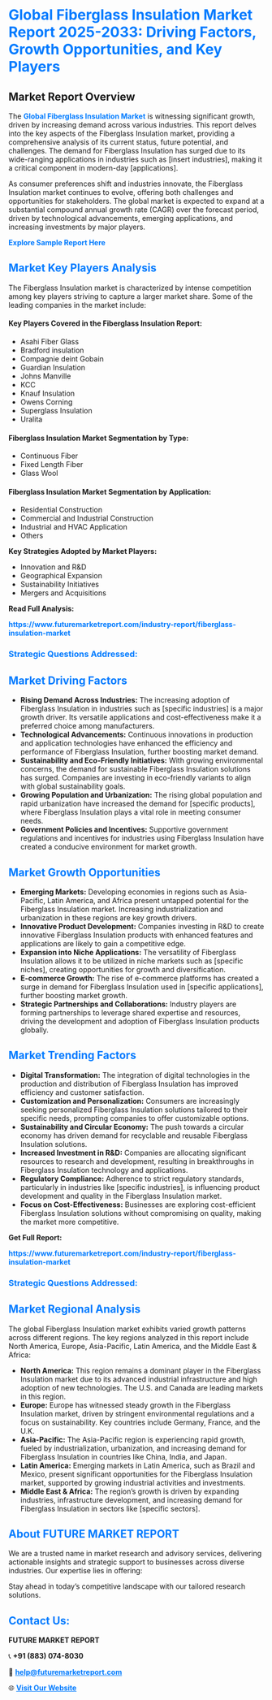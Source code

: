 <h1 style="color: #007BFF;">Global Fiberglass Insulation Market Report 2025-2033: Driving Factors, Growth Opportunities, and Key Players</h1>

<section id="overview">
<h2>Market Report Overview</h2>
<p>The <a href="https://www.futuremarketreport.com/industry-report/fiberglass-insulation-market" style="color: #007BFF; text-decoration: none;"><strong>Global Fiberglass Insulation Market</strong></a> is witnessing significant growth, driven by increasing demand across various industries. This report delves into the key aspects of the Fiberglass Insulation market, providing a comprehensive analysis of its current status, future potential, and challenges. The demand for Fiberglass Insulation has surged due to its wide-ranging applications in industries such as [insert industries], making it a critical component in modern-day [applications].</p>
<p>As consumer preferences shift and industries innovate, the Fiberglass Insulation market continues to evolve, offering both challenges and opportunities for stakeholders. The global market is expected to expand at a substantial compound annual growth rate (CAGR) over the forecast period, driven by technological advancements, emerging applications, and increasing investments by major players.</p>
</section>

<section id="overview">
<p><a href="https://www.futuremarketreport.com/request-sample/reportId=50644" style="color: #007BFF; text-decoration: none;"><strong>Explore Sample Report Here</strong></a></p>
</section>

<section id="key-players">
<h2 style="color: #007BFF;">Market Key Players Analysis</h2>
<p>The Fiberglass Insulation market is characterized by intense competition among key players striving to capture a larger market share. Some of the leading companies in the market include:</p>
<h4>Key Players Covered in the Fiberglass Insulation Report:</h4>
<ul><li>Asahi Fiber Glass</li><li>Bradford insulation</li><li>Compagnie deint Gobain</li><li>Guardian Insulation</li><li>Johns Manville</li><li>KCC</li><li>Knauf Insulation</li><li>Owens Corning</li><li>Superglass Insulation</li><li>Uralita</li></ul>
<h4>Fiberglass Insulation Market Segmentation by Type:</h4>
<ul><li>Continuous Fiber</li><li>Fixed Length Fiber</li><li>Glass Wool</li></ul>

<h4>Fiberglass Insulation Market Segmentation by Application:</h4>
<ul><li>Residential Construction</li><li>Commercial and Industrial Construction</li><li>Industrial and HVAC Application</li><li>Others</li></ul>
<p><strong>Key Strategies Adopted by Market Players:</strong></p>
<ul>
<li>Innovation and R&D</li>
<li>Geographical Expansion</li>
<li>Sustainability Initiatives</li>
<li>Mergers and Acquisitions</li>
</ul>
</section>

<section>
<p><strong>Read Full Analysis: </strong></p><a href="https://www.futuremarketreport.com/industry-report/fiberglass-insulation-market" style="color: #007BFF; text-decoration: none;"><strong>https://www.futuremarketreport.com/industry-report/fiberglass-insulation-market</strong></a>
<h3 style="color: #007BFF;">Strategic Questions Addressed:</h3>
</section>

<section id="driving-factors">
<h2 style="color: #007BFF;">Market Driving Factors</h2>
<ul>
<li><strong>Rising Demand Across Industries:</strong> The increasing adoption of Fiberglass Insulation in industries such as [specific industries] is a major growth driver. Its versatile applications and cost-effectiveness make it a preferred choice among manufacturers.</li>
<li><strong>Technological Advancements:</strong> Continuous innovations in production and application technologies have enhanced the efficiency and performance of Fiberglass Insulation, further boosting market demand.</li>
<li><strong>Sustainability and Eco-Friendly Initiatives:</strong> With growing environmental concerns, the demand for sustainable Fiberglass Insulation solutions has surged. Companies are investing in eco-friendly variants to align with global sustainability goals.</li>
<li><strong>Growing Population and Urbanization:</strong> The rising global population and rapid urbanization have increased the demand for [specific products], where Fiberglass Insulation plays a vital role in meeting consumer needs.</li>
<li><strong>Government Policies and Incentives:</strong> Supportive government regulations and incentives for industries using Fiberglass Insulation have created a conducive environment for market growth.</li>
</ul>
</section>

<section id="growth-opportunities">
<h2 style="color: #007BFF;">Market Growth Opportunities</h2>
<ul>
<li><strong>Emerging Markets:</strong> Developing economies in regions such as Asia-Pacific, Latin America, and Africa present untapped potential for the Fiberglass Insulation market. Increasing industrialization and urbanization in these regions are key growth drivers.</li>
<li><strong>Innovative Product Development:</strong> Companies investing in R&D to create innovative Fiberglass Insulation products with enhanced features and applications are likely to gain a competitive edge.</li>
<li><strong>Expansion into Niche Applications:</strong> The versatility of Fiberglass Insulation allows it to be utilized in niche markets such as [specific niches], creating opportunities for growth and diversification.</li>
<li><strong>E-commerce Growth:</strong> The rise of e-commerce platforms has created a surge in demand for Fiberglass Insulation used in [specific applications], further boosting market growth.</li>
<li><strong>Strategic Partnerships and Collaborations:</strong> Industry players are forming partnerships to leverage shared expertise and resources, driving the development and adoption of Fiberglass Insulation products globally.</li>
</ul>
</section>

<section id="trending-factors">
<h2 style="color: #007BFF;">Market Trending Factors</h2>
<ul>
<li><strong>Digital Transformation:</strong> The integration of digital technologies in the production and distribution of Fiberglass Insulation has improved efficiency and customer satisfaction.</li>
<li><strong>Customization and Personalization:</strong> Consumers are increasingly seeking personalized Fiberglass Insulation solutions tailored to their specific needs, prompting companies to offer customizable options.</li>
<li><strong>Sustainability and Circular Economy:</strong> The push towards a circular economy has driven demand for recyclable and reusable Fiberglass Insulation solutions.</li>
<li><strong>Increased Investment in R&D:</strong> Companies are allocating significant resources to research and development, resulting in breakthroughs in Fiberglass Insulation technology and applications.</li>
<li><strong>Regulatory Compliance:</strong> Adherence to strict regulatory standards, particularly in industries like [specific industries], is influencing product development and quality in the Fiberglass Insulation market.</li>
<li><strong>Focus on Cost-Effectiveness:</strong> Businesses are exploring cost-efficient Fiberglass Insulation solutions without compromising on quality, making the market more competitive.</li>
</ul>
</section>

<section>
<p><strong>Get Full Report: </strong></p><a href="https://www.futuremarketreport.com/industry-report/fiberglass-insulation-market" style="color: #007BFF; text-decoration: none;"><strong>https://www.futuremarketreport.com/industry-report/fiberglass-insulation-market</strong></a>
<h3 style="color: #007BFF;">Strategic Questions Addressed:</h3>
</section>


<section id="regional-analysis">
<h2 style="color: #007BFF;">Market Regional Analysis</h2>
<p>The global Fiberglass Insulation market exhibits varied growth patterns across different regions. The key regions analyzed in this report include North America, Europe, Asia-Pacific, Latin America, and the Middle East & Africa:</p>
<ul>
<li><strong>North America:</strong> This region remains a dominant player in the Fiberglass Insulation market due to its advanced industrial infrastructure and high adoption of new technologies. The U.S. and Canada are leading markets in this region.</li>
<li><strong>Europe:</strong> Europe has witnessed steady growth in the Fiberglass Insulation market, driven by stringent environmental regulations and a focus on sustainability. Key countries include Germany, France, and the U.K.</li>
<li><strong>Asia-Pacific:</strong> The Asia-Pacific region is experiencing rapid growth, fueled by industrialization, urbanization, and increasing demand for Fiberglass Insulation in countries like China, India, and Japan.</li>
<li><strong>Latin America:</strong> Emerging markets in Latin America, such as Brazil and Mexico, present significant opportunities for the Fiberglass Insulation market, supported by growing industrial activities and investments.</li>
<li><strong>Middle East & Africa:</strong> The region’s growth is driven by expanding industries, infrastructure development, and increasing demand for Fiberglass Insulation in sectors like [specific sectors].</li>
</ul>
</section>

<footer>
<h2 style="color: #007BFF;">About FUTURE MARKET REPORT</h2>
<p>We are a trusted name in market research and advisory services, delivering actionable insights and strategic support to businesses across diverse industries. Our expertise lies in offering:</p>

<p>Stay ahead in today’s competitive landscape with our tailored research solutions.</p>

<h2 style="color: #007BFF;">Contact Us:</h2>
<p><strong>FUTURE MARKET REPORT</strong></p>
<p>📞 <strong>+91 (883) 074-8030</strong></p>
<p>📧 <strong><a href="mailto:help@futuremarketreport.com" style="color: #007BFF;">help@futuremarketreport.com</a></strong></p>
<p>🌐 <strong><a href="https://www.futuremarketreport.com/" style="color: #007BFF;">Visit Our Website</a></strong></p>
</footer>